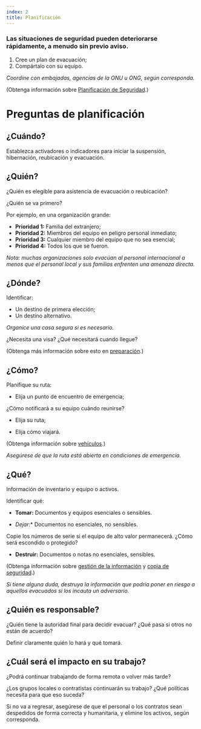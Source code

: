 ```yaml
---
index: 2
title: Planificación
---
```

### Las situaciones de seguridad pueden deteriorarse rápidamente, a menudo sin previo aviso.

1.  Cree un plan de evacuación;
2.  Compártalo con su equipo.

_Coordine con embajadas, agencias de la ONU u ONG, según corresponda._

(Obtenga información sobre [Planificación de Seguridad](umbrella://assess-your-risk/security-planning).)

# Preguntas de planificación

## ¿Cuándo?

Establezca activadores o indicadores para iniciar la suspensión, hibernación, reubicación y evacuación.

## ¿Quién?

¿Quién es elegible para asistencia de evacuación o reubicación?

¿Quién se va primero?

Por ejemplo, en una organización grande:

*   **Prioridad 1:** Familia del extranjero;
*   **Prioridad 2:** Miembros del equipo en peligro personal inmediato;
*   **Prioridad 3:** Cualquier miembro del equipo que no sea esencial;
*   **Prioridad 4:** Todos los que se fueron.

*Nota: muchas organizaciones solo evacúan al personal internacional a menos que el personal local y sus familias enfrenten una amenaza directa.*

## ¿Dónde?

Identificar:

*   Un destino de primera elección;
*   Un destino alternativo.

_Organice una casa segura si es necesario._

¿Necesita una visa? ¿Qué necesitará cuando llegue?

(Obtenga más información sobre esto en [preparación](umbrella://travel/preparation).)

## ¿Cómo?

Planifique su ruta:

*   Elija un punto de encuentro de emergencia;

¿Cómo notificará a su equipo cuándo reunirse?

*   Elija su ruta;

*   Elija cómo viajará.

(Obtenga información sobre [vehículos](umbrella://travel/vehicles).)

_Asegúrese de que la ruta está abierta en condiciones de emergencia._

## ¿Qué?

Información de inventario y equipo o activos.

Identificar qué:

*   **Tomar:** Documentos y equipos esenciales o sensibles.

*   *Dejar:** Documentos no esenciales, no sensibles.

Copie los números de serie si el equipo de alto valor permanecerá. ¿Cómo será escondido o protegido?

*   **Destruir:** Documentos o notas no esenciales, sensibles.

(Obtenga información sobre [gestión de la información](umbrella://information/managing-information) y [copia de seguridad](umbrella://information/backing-up).)

_Si tiene alguna duda, destruya la información que podría poner en riesgo a aquellos evacuados si los incauta un adversario._

## ¿Quién es responsable?

¿Quién tiene la autoridad final para decidir evacuar? ¿Qué pasa si otros no están de acuerdo?

Definir claramente quién lo hará y qué tomará.

## ¿Cuál será el impacto en su trabajo?

¿Podrá continuar trabajando de forma remota o volver más tarde?

¿Los grupos locales o contratistas continuarán su trabajo? ¿Qué políticas necesita para que eso suceda?

Si no va a regresar, asegúrese de que el personal o los contratos sean despedidos de forma correcta y humanitaria, y elimine los activos, según corresponda.